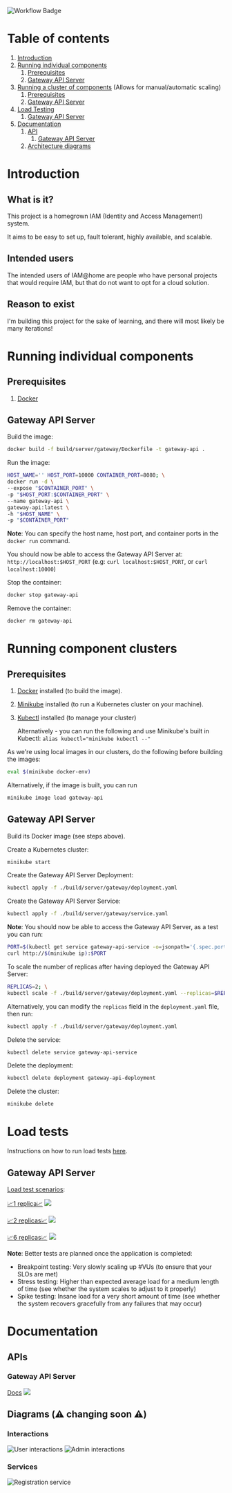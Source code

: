 ![Workflow Badge](https://github.com/volovikariel/IAM-at-home/actions/workflows/go.yml/badge.svg)

# Table of contents
1. [Introduction](#intro)
1. [Running individual components](#running-individual-components)
   1. [Prerequisites](#running-individual-components-prerequisites)
   1. [Gateway API Server](#running-individual-components-gateway-api-server)
1. [Running a cluster of components](#running-component-clusters) (Allows for manual/automatic scaling)
   1. [Prerequisites](#running-component-clusters-prerequisites)
   1. [Gateway API Server](#running-component-clusters-gateway-api-server)
1. [Load Testing](#load-tests)
   1. [Gateway API Server](#load-testing-gateway-api-server)
1. [Documentation](#documentation)
   1. [API](#documentation-api)
      1. [Gateway API Server](#documentation-api-gateway-api-server)
   1. [Architecture diagrams](#documentation-architecture-diagrams)

<a name="intro"></a>
# Introduction
## What is it?
This project is a homegrown IAM (Identity and Access Management) system.

It aims to be easy to set up, fault tolerant, highly available, and scalable.

## Intended users
The intended users of IAM@home are people who have personal projects that would require IAM, but that do not want to opt for a cloud solution.

## Reason to exist
I'm building this project for the sake of learning, and there will most likely be many iterations!

<a name="running-individual-components"></a>
# Running individual components

<a name="running-individual-components-prerequisites"/></a>
## Prerequisites
1. [Docker](https://docs.docker.com/engine/install/)

<a name="running-individual-components-gateway-api-server"/></a>
## Gateway API Server
Build the image: 
```bash
docker build -f build/server/gateway/Dockerfile -t gateway-api .
```

Run the image:
```bash
HOST_NAME='' HOST_PORT=10000 CONTAINER_PORT=8080; \
docker run -d \
--expose "$CONTAINER_PORT" \
-p "$HOST_PORT:$CONTAINER_PORT" \
--name gateway-api \
gateway-api:latest \
-h "$HOST_NAME" \
-p "$CONTAINER_PORT"
```

**Note**: You can specify the host name, host port, and container ports in the `docker run` command.

You should now be able to access the Gateway API Server at: `http://localhost:$HOST_PORT` (e.g: `curl localhost:$HOST_PORT`, or `curl localhost:10000`)

Stop the container:
```bash
docker stop gateway-api
```

Remove the container:
```bash
docker rm gateway-api
```

<a name="running-component-clusters"/></a>
# Running component clusters
<a name="running-component-clusters-prerequisites"/></a>
## Prerequisites
1. [Docker](https://docs.docker.com/engine/install/) installed (to build the image).
1. [Minikube](https://minikube.sigs.k8s.io/docs/start/) installed (to run a Kubernetes cluster on your machine).
1. [Kubectl](https://kubernetes.io/docs/tasks/tools/#kubectl) installed (to manage your cluster)

   Alternatively - you can run the following and use Minikube's built in Kubectl: `alias kubectl="minikube kubectl --"`

As we're using local images in our clusters, do the following before building the images:
```bash
eval $(minikube docker-env)
```
Alternatively, if the image is built, you can run
```bash
minikube image load gateway-api
```

<a name="running-component-clusters-gateway-api-server"/></a>
## Gateway API Server
Build its Docker image (see steps above).

Create a Kubernetes cluster:
```bash
minikube start
```

Create the Gateway API Server Deployment:
```bash
kubectl apply -f ./build/server/gateway/deployment.yaml
```

Create the Gateway API Server Service:
```bash
kubectl apply -f ./build/server/gateway/service.yaml
```

**Note**: You should now be able to access the Gateway API Server, as a test you can run:
```bash
PORT=$(kubectl get service gateway-api-service -o=jsonpath='{.spec.ports[0].nodePort}'); \
curl http://$(minikube ip):$PORT
```

To scale the number of replicas after having deployed the Gateway API Server:
```bash
REPLICAS=2; \
kubectl scale -f ./build/server/gateway/deployment.yaml --replicas=$REPLICAS
```

Alternatively, you can modify the `replicas` field in the `deployment.yaml` file, then run:
```bash 
kubectl apply -f ./build/server/gateway/deployment.yaml
```

Delete the service:
```bash
kubectl delete service gateway-api-service
```

Delete the deployment:
```bash
kubectl delete deployment gateway-api-deployment
```

Delete the cluster:
```bash
minikube delete
```

<a name="load-testing"/></a>
# Load tests
Instructions on how to run load tests [here](/internal/docs/tests/load/README.md).

<a name="load-testing-gateway-api-server"/></a>
## Gateway API Server
[Load test scenarios](https://github.com/volovikariel/IAM-at-home/blob/d87ba775da37ad427be70f47c55d64df7268eaaf/internal/docs/tests/load/gateway_api.js):

[📈1 replica📈](https://volovikariel.github.io/IAM-at-home/tests/load/gateway/1_replicas_report.html)
[<img src="https://github.com/volovikariel/IAM-at-home/assets/16262535/93e90cf5-57ca-4012-934c-cf681f2e9357">](https://volovikariel.github.io/IAM-at-home/tests/load/gateway/1_replicas_report.html)


[📈2 replicas📈](https://volovikariel.github.io/IAM-at-home/tests/load/gateway/2_replicas_report.html)
[<img src="https://github.com/volovikariel/IAM-at-home/assets/16262535/0a433618-6cac-4a13-b8e9-9792594a3118">](https://volovikariel.github.io/IAM-at-home/tests/load/gateway/2_replicas_report.html)


[📈6 replicas📈](https://volovikariel.github.io/IAM-at-home/tests/load/gateway/6_replicas_report.html)
[<img src="https://github.com/volovikariel/IAM-at-home/assets/16262535/bfefeff9-60fe-48ce-801b-512abedfdd24">](https://volovikariel.github.io/IAM-at-home/tests/load/gateway/6_replicas_report.html)

**Note**: Better tests are planned once the application is completed:
- Breakpoint testing: Very slowly scaling up #VUs (to ensure that your SLOs are met)
- Stress testing: Higher than expected average load for a medium length of time (see whether the system scales to adjust to it properly)
- Spike testing: Insane load for a very short amount of time (see whether the system recovers gracefully from any failures that may occur)

<a name="documentation"/></a>
# Documentation
<a name="documentation-api"/></a>
## APIs
<a name="documentation-api-gateway-api-server"/></a>
### Gateway API Server
[Docs](https://volovikariel.github.io/IAM-at-home/apis/server/gateway_api.html)
[<img src="https://github.com/volovikariel/IAM-at-home/assets/16262535/cfe9200f-9423-4282-ad98-fcdf1bb4bd74">](https://volovikariel.github.io/IAM-at-home/apis/server/gateway_api.html)


<a name="documentation-architecture-diagrams"/></a>
## Diagrams (⚠️ changing soon ⚠️)
### Interactions
![User interactions](diagrams/user_interactions.svg)
![Admin interactions](diagrams/admin_interactions.svg)
### Services
![Registration service](diagrams/registration_service.svg)
